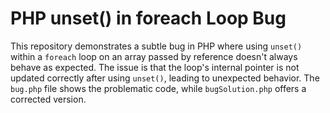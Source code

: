 # PHP unset() in foreach Loop Bug
This repository demonstrates a subtle bug in PHP where using `unset()` within a `foreach` loop on an array passed by reference doesn't always behave as expected. The issue is that the loop's internal pointer is not updated correctly after using `unset()`, leading to unexpected behavior.  The `bug.php` file shows the problematic code, while `bugSolution.php` offers a corrected version.